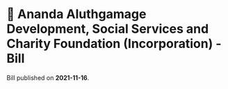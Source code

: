 # 📄  Ananda Aluthgamage Development, Social Services and Charity Foundation (Incorporation) - Bill

Bill published on **2021-11-16**.
